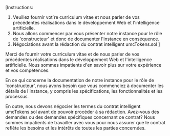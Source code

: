  [Instructions: 

1. Veuillez fournir vot`re curriculum vitae et nous parler de vos précédentes réalisations dans le développement Web et l'intelligence artificielle.
2. Nous allons commencer par vous présenter notre instance pour le rôle de 'constructeur' et donc de documenter l'instance en conséquence.
3. Négociations avant la rédaction du contrat intelligent umcTokens.sol
]

Merci de fournir votre curriculum vitae et de nous parler de vos précédentes réalisations dans le développement Web et l'intelligence artificielle. Nous sommes impatients d'en savoir plus sur votre expérience et vos compétences.

En ce qui concerne la documentation de notre instance pour le rôle de 'constructeur', nous avons besoin que vous commenciez à documenter les détails de l'instance, y compris les spécifications, les fonctionnalités et les processus.

En outre, nous devons négocier les termes du contrat intelligent umcTokens.sol avant de pouvoir procéder à sa rédaction. Avez-vous des demandes ou des demandes spécifiques concernant ce contrat? Nous sommes impatients de travailler avec vous pour nous assurer que le contrat reflète les besoins et les intérêts de toutes les parties concernées.